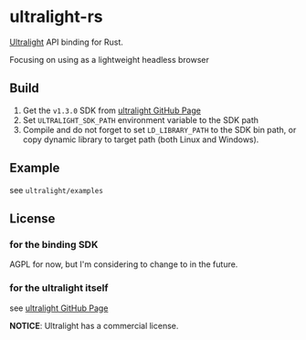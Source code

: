 # ultralight-rs

[Ultralight](https://ultralig.ht/) API binding for Rust.

Focusing on using as a lightweight headless browser

## Build

1. Get the `v1.3.0` SDK from [ultralight GitHub Page](https://github.com/ultralight-ux/ultralight#getting-the-latest-sdk)
2. Set `ULTRALIGHT_SDK_PATH` environment variable to the SDK path
3. Compile and do not forget to set `LD_LIBRARY_PATH` to the SDK bin path, or copy dynamic library to target path (both Linux and Windows).

## Example

see `ultralight/examples`

## License

### for the binding SDK
AGPL for now, but I'm considering to change to in the future.

### for the ultralight itself
see [ultralight GitHub Page](https://github.com/ultralight-ux/ultralight#licensing)

**NOTICE**: Ultralight has a commercial license.
